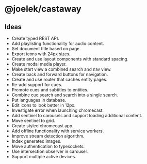 # @joelek/castaway

## Ideas

* Create typed REST API.
* Add playlisting functionality for audio content.
* Set document title based on page.
* Export icons with 24px sizes.
* Create and use layout components with standard spacing.
* Create modal media player.
* Make start view a combined search and nav view.
* Create back and forward buttons for navigation.
* Create and use router that caches entity pages.
* Re-add support for cues.
* Promote cues and subtitles to entities.
* Combine cue search and search into a single search.
* Put languages in database.
* Edit icons to look better in 12px.
* Investigate error when launching chromecast.
* Add sentinel to carousels and support loading additional content.
* Move sentinel to grid.
* Create styled chromecast app.
* Add offline functionality with service workers.
* Improve stream detection algorithm.
* Index generated images.
* Move authentication to typesockets.
* Use intersection observer in carousel.
* Support multiple active devices.
